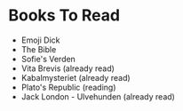 # Books To Read
 - Emoji Dick
 - The Bible
 - Sofie's Verden
 - Vita Brevis (already read)
 - Kabalmysteriet (already read)
 - Plato's Republic (reading)
 - Jack London - Ulvehunden (already read)
